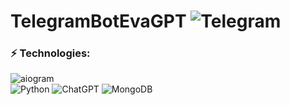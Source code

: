 # TelegramBotEvaGPT ![Telegram]("https://img.shields.io/badge/Telegram-blue?logo=telegram&logoColor=white&style=for-the-badge")

### ⚡ Technologies:  
![aiogram](https://img.shields.io/badge/telegram-aiogram-blue.svg?style=flat-square&logo=Windows%2011&logoColor=white)
<br>
![Python](https://img.shields.io/badge/python-3670A0?style=plastic&logo=python&logoColor=ffdd54)
![ChatGPT](https://img.shields.io/badge/chatGPT-74aa9c?style=plastic&logo=openai&logoColor=white)
![MongoDB](https://img.shields.io/badge/MongoDB-%234ea94b.svg?style=plastic&logo=mongodb&logoColor=white)
